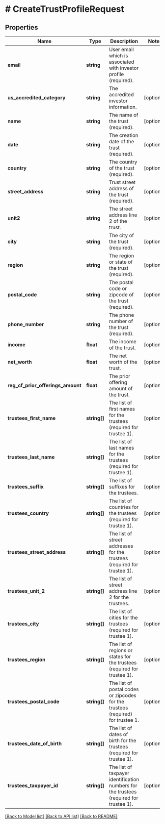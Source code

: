 # # CreateTrustProfileRequest

## Properties

Name | Type | Description | Notes
------------ | ------------- | ------------- | -------------
**email** | **string** | User email which is associated with investor profile (required). |
**us_accredited_category** | **string** | The accredited investor information. | [optional]
**name** | **string** | The name of the trust (required). | [optional]
**date** | **string** | The creation date of the trust (required). | [optional]
**country** | **string** | The country of the trust (required). | [optional]
**street_address** | **string** | Trust street address of the trust (required). | [optional]
**unit2** | **string** | The street address line 2 of the trust. | [optional]
**city** | **string** | The city of the trust (required). | [optional]
**region** | **string** | The region or state of the trust (required). | [optional]
**postal_code** | **string** | The postal code or zipcode of the trust (required). | [optional]
**phone_number** | **string** | The phone number of the trust (required). | [optional]
**income** | **float** | The income of the trust. | [optional]
**net_worth** | **float** | The net worth of the trust. | [optional]
**reg_cf_prior_offerings_amount** | **float** | The prior offering amount of the trust. | [optional]
**trustees_first_name** | **string[]** | The list of first names for the trustees (required for trustee 1). | [optional]
**trustees_last_name** | **string[]** | The list of last names for the trustees (required for trustee 1). | [optional]
**trustees_suffix** | **string[]** | The list of suffixes for the trustees. | [optional]
**trustees_country** | **string[]** | The list of countries for the trustees (required for trustee 1). | [optional]
**trustees_street_address** | **string[]** | The list of street addresses for the trustees (required for trustee 1). | [optional]
**trustees_unit_2** | **string[]** | The list of street address line 2 for the trustees. | [optional]
**trustees_city** | **string[]** | The list of cities for the trustees (required for trustee 1). | [optional]
**trustees_region** | **string[]** | The list of regions or states for the trustees (required for trustee 1). | [optional]
**trustees_postal_code** | **string[]** | The list of postal codes or zipcodes for the trustees (required) for trustee 1. | [optional]
**trustees_date_of_birth** | **string[]** | The list of dates of birth for the trustees (required for trustee 1). | [optional]
**trustees_taxpayer_id** | **string[]** | The list of taxpayer identification numbers for the trustees (required for trustee 1). | [optional]

[[Back to Model list]](../../README.md#models) [[Back to API list]](../../README.md#endpoints) [[Back to README]](../../README.md)
